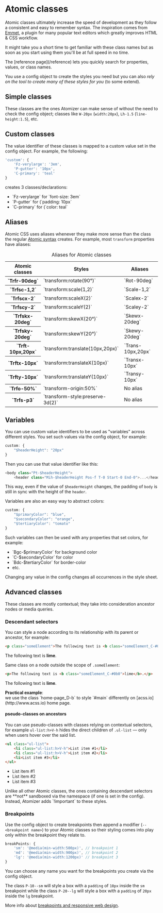 # Atomic classes

Atomic classes ultimately increase the speed of development as they follow a consistent and easy to remember syntax. The inspiration comes from [Emmet](http://emmet.io/), a plugin for many popular text editors which greatly improves HTML & CSS workflow.

It might take you a short time to get familiar with these class names but as soon as you start using them you'll be at full speed in no time.

<div class="noteBox info">The [reference page](/reference) lets you quickly search for properties, values, or class names.</div>

You use a config object to create the styles you need but you can also *rely on the tool to create many of these styles for you* (to some extend).

## Simple classes

These classes are the ones Atomizer can make sense of without the need to check the config object; classes like `W-20px` (`width:20px`), `Lh-1.5` (`line-height:1.5`), etc.

## Custom classes

The value identifier of these classes is mapped to a custom value set in the config object. For example, the following:

```javascript
'custom': {
    'Fz-verylarge': '3em',
    'P-gutter': '10px',
    'C-primary': 'teal'
}
```

creates 3 classes/declarations:

<ul class="ul-list">
    <li>`Fz-verylarge` for `font-size: 3em`</li>
    <li>`P-gutter` for (`padding: 10px`</li>
    <li>`C-primary` for (`color: teal`</li>
</ul>

## Aliases

Atomic CSS uses aliases whenever they make more sense than the class the regular [Atomic syntax](syntax.html) creates. For example, most `transform` properties have aliases:

<table class="Ta-start W-100%">
    <caption class="hidden">Aliases for Atomic classes</caption>
    <thead>
        <tr>
            <th scope="col" class="P-10px">Atomic classes</th>
            <th scope="col" class="P-10px">Styles</th>
            <th scope="col" class="P-10px">Aliases</th>
        </tr>
    </thead>
    <tbody>
        <tr class="Bdt-1">
            <th scope="row" class="Va-t Whs-nw P-10px">`Trfr-90deg`</th>
            <td class="Va-t P-10px">`transform:rotate(90°)`</td>
            <td class="Va-t P-10px">`Rot-90deg`</td>
        </tr>
        <tr class="Bdt-1">
            <th scope="row" class="Va-t Whs-nw P-10px">`Trfsc-1,2`</th>
            <td class="Va-t P-10px">`transform:scale(1,2)`</td>
            <td class="Va-t P-10px">`Scale-1,2`</td>
        </tr>
        <tr class="Bdt-1">
            <th scope="row" class="Va-t Whs-nw P-10px">`Trfscx-2`</th>
            <td class="Va-t P-10px">`transform:scaleX(2)`</td>
            <td class="Va-t P-10px">`Scalex-2`</td>
        </tr>
        <tr class="Bdt-1">
            <th scope="row" class="Va-t Whs-nw P-10px">`Trfscy-2`</th>
            <td class="Va-t P-10px">`transform:scaleY(2)`</td>
            <td class="Va-t P-10px">`Scaley-2`</td>
        </tr>
        <tr class="Bdt-1">
            <th scope="row" class="Va-t Whs-nw P-10px">`Trfskx-20deg`</th>
            <td class="Va-t P-10px">`transform:skewX(20°)`</td>
            <td class="Va-t P-10px">`Skewx-20deg`</td>
        </tr>
        <tr class="Bdt-1">
            <th scope="row" class="Va-t Whs-nw P-10px">`Trfsky-20deg`</th>
            <td class="Va-t P-10px">`transform:skewY(20°)`</td>
            <td class="Va-t P-10px">`Skewy-20deg`</td>
        </tr>
        <tr class="Bdt-1">
            <th scope="row" class="Va-t Whs-nw P-10px">`Trft-10px,20px`</th>
            <td class="Va-t P-10px">`transform:translate(10px,20px)`</td>
            <td class="Va-t P-10px">`Trans-10px,20px`</td>
        </tr>
        <tr class="Bdt-1">
            <th scope="row" class="Va-t Whs-nw P-10px">`Trftx-10px`</th>
            <td class="Va-t P-10px">`transform:translateX(10px)`</td>
            <td class="Va-t P-10px">`Transx-10px`</td>
        </tr>
        <tr class="Bdt-1">
            <th scope="row" class="Va-t Whs-nw P-10px">`Trfty-10px`</th>
            <td class="Va-t P-10px">`transform:translateY(10px)`</td>
            <td class="Va-t P-10px">`Transy-10px`</td>
        </tr>
        <tr class="Bdt-1">
            <th scope="row" class="Va-t Whs-nw P-10px">`Trfo-50%`</th>
            <td class="Va-t P-10px">`transform-origin:50%`</td>
            <td class="Va-t P-10px">No alias</td>
        </tr>
        <tr class="Bdt-1">
            <th scope="row" class="Va-t Whs-nw P-10px">`Trfs-p3`</th>
            <td class="Va-t P-10px">`transform-style:preserve-3d(2)`</td>
            <td class="Va-t P-10px">No alias</td>
        </tr>
    </tbody>
</table>

## Variables

You can use custom value identifiers to be used as &quot;variables&quot; across different styles. You set such values via the config object, for example:

```javascript
custom: {
    "$headerHeight": "20px"
}
```

Then you can use that value identifier like this:

```javascript
<body class="Pt-$headerHeight">
    <header class="Mih-$headerHeight Pos-f T-0 Start-0 End-0">...</header>
```

This way, even if the value of `$headerHeight` changes, the padding of `body` is still in sync with the height of the `header`.

Variables are also an easy way to abstract colors:

```javascript
custom: {
    "$primaryColor": "blue",
    "$secondaryColor": "orange",
    "$tertiaryColor": "tomato"
}
```

Such variables can then be used with any properties that set colors, for example:

<ul class="ul-list">
    <li>`Bgc-$primaryColor` for background color</li>
    <li>`C-$secondaryColor` for color</li>
    <li>`Bdc-$tertiaryColor` for border-color</li>
    <li>etc.</li>
</ul>

Changing any value in the config changes all occurrences in the style sheet.

## Advanced classes

These classes are mostly contextual; they take into consideration ancestor nodes or media queries.

### Descendant selectors

You can style a node according to its relationship with its parent or ancestor, for example:

```html
<p class="someElement">The following text is <b class="someElement_C-#0b0">lime</b>.</p>
```
<p class="someElement">The following text is <b class="someElement_C-#0b0">lime</b>.</p>

Same class on a node outside the scope of `.someElement`:

```html
<p>The following text is <b class="someElement_C-#0b0">lime</b>.</p>
```

<p>The following text is <b class="someElement_C-#0b0">lime</b>.</p>

<p class="noteBox info"><strong>Practical example</strong>:<br> we use the class `home-page_D-b` to style `#main` differently on  [acss.io](http://www.acss.io) home page.</p>

#### pseudo-classes on ancestors

You can use pseudo-classes with classes relying on contextual selectors, for example `ul-list:h>V-h` hides the direct children of `.ul-list` &mdash; only when users hover over the said list.

```html
<ul class="ul-list">
    <li class="ul-list:h>V-h">List item #1</li>
    <li class="ul-list:h>V-h">List item #2</li>
    <li>List item #3</li>
</ul>
```

<ul class="ul-list">
    <li class="ul-list:h>V-h">List item #1</li>
    <li class="ul-list:h>V-h">List item #2</li>
    <li>List item #3</li>
</ul>

<p class="noteBox important">Unlike all other Atomic classes, the ones containing descendant selectors are **not** sandboxed via the namespace (if one is set in the config). Instead, Atomizer adds `!important` to these styles.</p>

### Breakpoints

Use the config object to create breakpoints then append a modifier (`--<breakpoint name>`) to your Atomic classes so their styling comes into play only within the breakpoint they relate to.

```javascript
breakPoints: {
    'sm': '@media(min-width:500px)', // breakpoint 1
    'md': '@media(min-width:900px)', // breakpoint 2
    'lg': '@media(min-width:1200px)' // breakpoint 3
}
```

<p class="noteBox info">You can choose any name you want for the breakpoints you create via the config object.</p>

The class `P-10--sm` will style a box with a `padding` of `10px` inside the `sm` breakpoint while the class `P-20--lg` will style a box with a `padding` of `20px` inside the `lg` breakpoint.

More info about [breakpoints and responsive web design](../tutorials/responsive-web-design.html).
